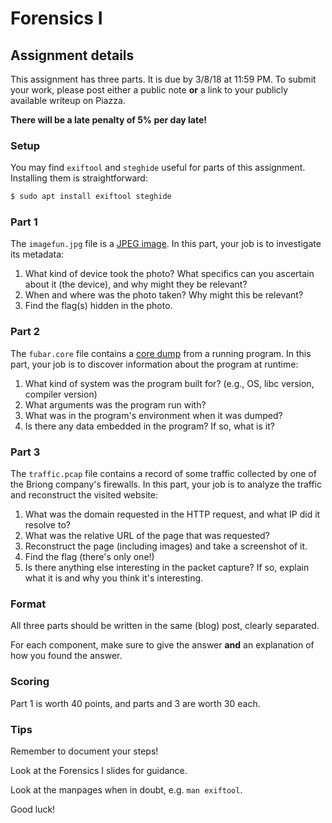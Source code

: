 # Forensics I

## Assignment details

This assignment has three parts. It is due by 3/8/18 at 11:59 PM. To submit your work, please post
either a public note **or** a link to your publicly available writeup on Piazza.

**There will be a late penalty of 5% per day late!**

### Setup

You may find `exiftool` and `steghide` useful for parts of this assignment. Installing them
is straightforward:

```bash
$ sudo apt install exiftool steghide
```

### Part 1

The `imagefun.jpg` file is a [JPEG image](https://en.wikipedia.org/wiki/JPEG). In this part,
your job is to investigate its metadata:

1. What kind of device took the photo? What specifics can you ascertain about it (the device), and
why might they be relevant?
2. When and where was the photo taken? Why might this be relevant?
3. Find the flag(s) hidden in the photo.

### Part 2

The `fubar.core` file contains a [core dump](https://en.wikipedia.org/wiki/Core_dump) from a running
program. In this part, your job is to discover information about the program at runtime:

1. What kind of system was the program built for? (e.g., OS, libc version, compiler version)
2. What arguments was the program run with?
3. What was in the program's environment when it was dumped?
4. Is there any data embedded in the program? If so, what is it?

### Part 3

The `traffic.pcap` file contains a record of some traffic collected by one of the Briong company's
firewalls. In this part, your job is to analyze the traffic and reconstruct the visited website:

1. What was the domain requested in the HTTP request, and what IP did it resolve to?
2. What was the relative URL of the page that was requested?
3. Reconstruct the page (including images) and take a screenshot of it.
4. Find the flag (there's only one!)
5. Is there anything else interesting in the packet capture? If so, explain what it is and
why you think it's interesting.

### Format

All three parts should be written in the same (blog) post, clearly separated.

For each component, make sure to give the answer **and** an explanation of how you found the
answer.

### Scoring

Part 1 is worth 40 points, and parts and 3 are worth 30 each.

### Tips

Remember to document your steps!

Look at the Forensics I slides for guidance.

Look at the manpages when in doubt, e.g. `man exiftool`.

Good luck!
